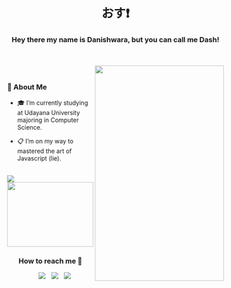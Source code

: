 <h1 align="center">おす❗ </h1>
<h3 align="center">Hey there my name is Danishwara, but you can call me Dash!</h3>
</br></br>

<div align="right">
  <img align="right" top="500" height="500" width="300" src="https://github.com/dash4k/dash4k/assets/133938416/9c4e0125-906d-4d3d-806c-19ea97aeed44">
</div>
</br>

### 🥷 About Me

* 🎓 I’m currently studying at Udayana University majoring in Computer Science.

* 📋 I’m on my way to mastered the art of Javascript (lie).

</br>
<div align="left">

<img src="https://github-readme-stats.vercel.app/api/top-langs/?username=dash4k&theme=monokai&show_icons=true&hide_border=true&layout=compact">
<img align="center" height="150" width="200" src="https://github.com/dash4k/dash4k/assets/133938416/cc694143-e1e4-419c-89bc-c7873f9f99d2">

</div>

<h3 align="center" >How to reach me 📩</h3>

<p align="center">

 <div align="center"  class="icons-social" style="margin-left: 10px;">
        <a style="margin-left: 10px;"  target="_blank" href="https://www.linkedin.com/in/dash4k/">
			<img src="https://img.shields.io/badge/LinkedIn-0077B5?style=for-the-badge&logo=linkedin&logoColor=white"></a>
<!--         <a style="margin-left: 10px;" target="_blank" href="https://github.com/dash4k">
		<img src="https://img.icons8.com/doodle/40/000000/github--v1.png"></a> -->
		<a style="margin-left: 10px;" target="_blank" href="https://stackoverflow.com/users/23180803/danishwara-pracheta">
				<img src="https://img.shields.io/badge/stack%20overflow-FE7A16?logo=stack-overflow&logoColor=white&style=for-the-badge"></a>
        <a style="margin-left: 10px;" target="_blank" href="https://discordapp.com/users/404631156068188170">
			<img src="https://img.shields.io/badge/Discord-5865F2.svg?style=for-the-badge&logo=Discord&logoColor=white"></a>
      </div>

</p>



